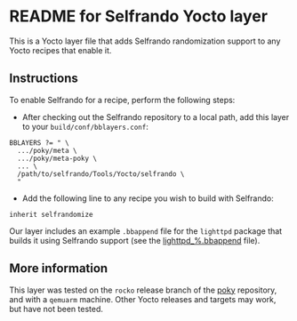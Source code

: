 # README for Selfrando Yocto layer
This is a Yocto layer file that adds Selfrando randomization support to any Yocto recipes that enable it.

## Instructions
To enable Selfrando for a recipe, perform the following steps:
* After checking out the Selfrando repository to a local path, add this layer to your `build/conf/bblayers.conf`:
```
BBLAYERS ?= " \
  .../poky/meta \
  .../poky/meta-poky \
  ... \
  /path/to/selfrando/Tools/Yocto/selfrando \
  "
```
* Add the following line to any recipe you wish to build with Selfrando:
```
inherit selfrandomize
```

Our layer includes an example `.bbappend` file for the `lighttpd` package that builds it using Selfrando support
(see the [lighttpd_%.bbappend](https://github.com/immunant/selfrando/blob/master/Tools/Yocto/selfrando/recipes-extended/lighttpd/lighttpd_%25.bbappend) file).

## More information
This layer was tested on the `rocko` release branch of the [poky](https://git.yoctoproject.org/cgit.cgi/poky) repository, and with a `qemuarm` machine.
Other Yocto releases and targets may work, but have not been tested.
